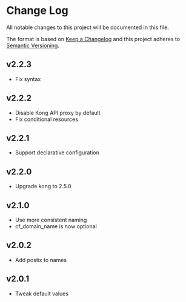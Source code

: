 # Change Log
All notable changes to this project will be documented in this file.

The format is based on [Keep a Changelog](http://keepachangelog.com/)
and this project adheres to [Semantic Versioning](http://semver.org/).
## v2.2.3
- Fix syntax

## v2.2.2
- Disable Kong API proxy by default
- Fix conditional resources

## v2.2.1
- Support declarative configuration

## v2.2.0
- Upgrade kong to 2.5.0

## v2.1.0
- Use more consistent naming
- cf_domain_name is now optional

## v2.0.2
- Add postix to names

## v2.0.1
- Tweak default values
